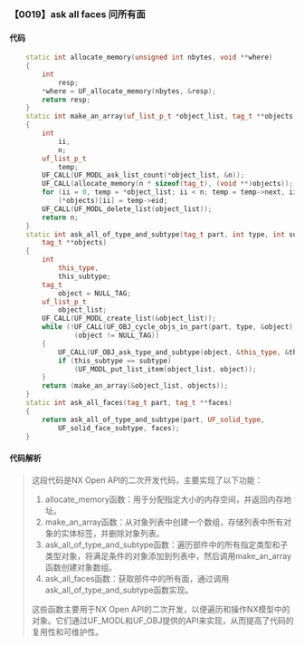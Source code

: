 ### 【0019】ask all faces 问所有面

#### 代码

```cpp
    static int allocate_memory(unsigned int nbytes, void **where)  
    {  
        int  
            resp;  
        *where = UF_allocate_memory(nbytes, &resp);  
        return resp;  
    }  
    static int make_an_array(uf_list_p_t *object_list, tag_t **objects)  
    {  
        int  
            ii,  
            n;  
        uf_list_p_t  
            temp;  
        UF_CALL(UF_MODL_ask_list_count(*object_list, &n));  
        UF_CALL(allocate_memory(n * sizeof(tag_t), (void **)objects));  
        for (ii = 0, temp = *object_list; ii < n; temp = temp->next, ii++)  
            (*objects)[ii] = temp->eid;  
        UF_CALL(UF_MODL_delete_list(object_list));  
        return n;  
    }  
    static int ask_all_of_type_and_subtype(tag_t part, int type, int subtype,  
        tag_t **objects)  
    {  
        int  
            this_type,  
            this_subtype;  
        tag_t  
            object = NULL_TAG;  
        uf_list_p_t  
            object_list;  
        UF_CALL(UF_MODL_create_list(&object_list));  
        while (!UF_CALL(UF_OBJ_cycle_objs_in_part(part, type, &object)) &&  
                (object != NULL_TAG))  
        {  
            UF_CALL(UF_OBJ_ask_type_and_subtype(object, &this_type, &this_subtype));  
            if (this_subtype == subtype)  
                (UF_MODL_put_list_item(object_list, object));  
        }  
        return (make_an_array(&object_list, objects));  
    }  
    static int ask_all_faces(tag_t part, tag_t **faces)  
    {  
        return ask_all_of_type_and_subtype(part, UF_solid_type,  
            UF_solid_face_subtype, faces);  
    }

```

#### 代码解析

> 这段代码是NX Open API的二次开发代码，主要实现了以下功能：
>
> 1. allocate_memory函数：用于分配指定大小的内存空间，并返回内存地址。
> 2. make_an_array函数：从对象列表中创建一个数组，存储列表中所有对象的实体标签，并删除对象列表。
> 3. ask_all_of_type_and_subtype函数：遍历部件中的所有指定类型和子类型对象，将满足条件的对象添加到列表中，然后调用make_an_array函数创建对象数组。
> 4. ask_all_faces函数：获取部件中的所有面，通过调用ask_all_of_type_and_subtype函数实现。
>
> 这些函数主要用于NX Open API的二次开发，以便遍历和操作NX模型中的对象。它们通过UF_MODL和UF_OBJ提供的API来实现，从而提高了代码的复用性和可维护性。
>
